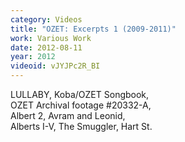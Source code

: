 ```yaml
---
category: Videos
title: "OZET: Excerpts 1 (2009-2011)"
work: Various Work
date: 2012-08-11
year: 2012
videoid: vJYJPc2R_BI
---
```


LULLABY, Koba/OZET Songbook,<br>
OZET Archival footage #20332-A,<br>
Albert 2, Avram and Leonid,<br>
Alberts I-V, The Smuggler, Hart St.
